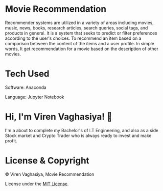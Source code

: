 # Movie Recommendation
Recommender systems are utilized in a variety of areas including movies, music, news, books, research articles, search queries, social tags, and products in general. It is a system that seeks to predict or filter preferences according to the user's choices.
To recommend an item based on a comparison between the content of the items and a user profile. In simple words, It get recommendation for a movie based on the description of other movies.
# Tech Used
Software: Anaconda

Language: Jupyter Notebook

# Hi, I'm Viren Vaghasiya! :wave:
I'm a about to complete my Bachelor's of I.T Engineering, and also as a side Stock market and Crypto Trader who is always ready to invest and make profit.

# License & Copyright
©️ Viren Vaghasiya, Movie Recommendation

License under the [MIT License](LICENSE).
